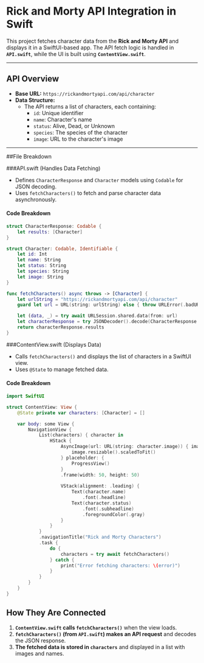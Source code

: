 # Rick and Morty API Integration in Swift

This project fetches character data from the **Rick and Morty API** and displays it in a SwiftUI-based app. The API fetch logic is handled in **`API.swift`**, while the UI is built using **`ContentView.swift`**.

---

## API Overview
- **Base URL:** `https://rickandmortyapi.com/api/character`
- **Data Structure:**
  - The API returns a list of characters, each containing:
    - `id`: Unique identifier
    - `name`: Character's name
    - `status`: Alive, Dead, or Unknown
    - `species`: The species of the character
    - `image`: URL to the character's image

---

##File Breakdown

###API.swift (Handles Data Fetching)
- Defines `CharacterResponse` and `Character` models using `Codable` for JSON decoding.
- Uses `fetchCharacters()` to fetch and parse character data asynchronously.

#### **Code Breakdown**
```swift
struct CharacterResponse: Codable {
    let results: [Character]
}

struct Character: Codable, Identifiable {
    let id: Int
    let name: String
    let status: String
    let species: String
    let image: String
}

func fetchCharacters() async throws -> [Character] {
    let urlString = "https://rickandmortyapi.com/api/character"
    guard let url = URL(string: urlString) else { throw URLError(.badURL) }

    let (data, _) = try await URLSession.shared.data(from: url)
    let characterResponse = try JSONDecoder().decode(CharacterResponse.self, from: data)
    return characterResponse.results
}
```

###ContentView.swift (Displays Data)
- Calls `fetchCharacters()` and displays the list of characters in a SwiftUI view.
- Uses `@State` to manage fetched data.

#### **Code Breakdown**
```swift
import SwiftUI

struct ContentView: View {
    @State private var characters: [Character] = []

    var body: some View {
        NavigationView {
            List(characters) { character in
                HStack {
                    AsyncImage(url: URL(string: character.image)) { image in
                        image.resizable().scaledToFit()
                    } placeholder: {
                        ProgressView()
                    }
                    .frame(width: 50, height: 50)
                    
                    VStack(alignment: .leading) {
                        Text(character.name)
                            .font(.headline)
                        Text(character.status)
                            .font(.subheadline)
                            .foregroundColor(.gray)
                    }
                }
            }
            .navigationTitle("Rick and Morty Characters")
            .task {
                do {
                    characters = try await fetchCharacters()
                } catch {
                    print("Error fetching characters: \(error)")
                }
            }
        }
    }
}
```

## How They Are Connected

1. **`ContentView.swift` calls `fetchCharacters()`** when the view loads.
2. **`fetchCharacters()` (from `API.swift`) makes an API request** and decodes the JSON response.
3. **The fetched data is stored in `characters`** and displayed in a list with images and names.








